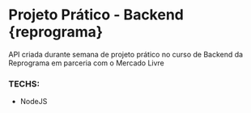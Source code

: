 # Projeto Prático - Backend {reprograma} <br/>
API criada durante semana de projeto prático no curso de Backend da Reprograma em parceria com o Mercado Livre

### TECHS: 
- NodeJS

